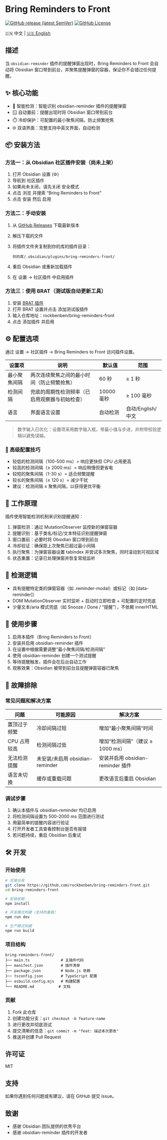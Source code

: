 # Bring Reminders to Front

[![GitHub release (latest SemVer)](https://img.shields.io/github/v/release/rockbenben/bring-reminders-front?style=for-the-badge&sort=semver)](https://github.com/rockbenben/bring-reminders-front/releases/latest)
[![GitHub License](https://img.shields.io/github/license/rockbenben/bring-reminders-front?style=for-the-badge)](LICENSE)

🇨🇳 中文 | [🇺🇸 English](README.md)

## 描述

当 `obsidian-reminder` 插件的提醒弹窗出现时，Bring Reminders to Front 会自动将 Obsidian 窗口带到前台，并聚焦提醒弹窗的容器，保证你不会错过任何提醒。

## ✨ 核心功能

- 🔔 智能检测：智能识别 obsidian-reminder 插件的提醒弹窗
- 🪟 自动置前：提醒出现时将 Obsidian 窗口带到前台
- ⏱️ 冷却保护：可配置的最小聚焦间隔，防止频繁抢焦
- 🌐 双语界面：完整支持中英文界面，自动检测

## 📦 安装方法

### 方法一：从 Obsidian 社区插件安装（尚未上架）

1. 打开 Obsidian 设置 (⚙️)
2. 导航到 社区插件
3. 如果尚未关闭，请先关闭 安全模式
4. 点击 浏览 并搜索 “Bring Reminders to Front”
5. 点击 安装 然后 启用

### 方法二：手动安装

1. 从 [GitHub Releases](https://github.com/rockbenben/bring-reminders-front/releases) 下载最新版本
2. 解压下载的文件
3. 将插件文件夹复制到你的库的插件目录：

   ```text
   你的库/.obsidian/plugins/bring-reminders-front/
   ```

4. 重启 Obsidian 或重新加载插件
5. 在 设置 → 社区插件 中启用插件

### 方法三：使用 BRAT（测试版自动更新工具）

1. 安装 [BRAT 插件](https://github.com/TfTHacker/obsidian42-brat)
2. 打开 BRAT 设置并点击 添加测试版插件
3. 输入仓库地址：rockbenben/bring-reminders-front
4. 点击 添加插件 并启用

## ⚙️ 配置选项

通过 设置 → 社区插件 → Bring Reminders to Front 访问插件设置。

| 设置项       | 说明                                           | 默认值     | 范围              |
| ------------ | ---------------------------------------------- | ---------- | ----------------- |
| 最小聚焦间隔 | 两次连续聚焦之间的最小时间（防止频繁抢焦）     | 60 秒      | ≥ 1 秒            |
| 检测间隔     | 兜底的周期性检测频率（已启用观察器与初始检查） | 10000 毫秒 | ≥ 100 毫秒        |
| 语言         | 界面语言设置                                   | 自动检测   | 自动/English/中文 |

> 数字输入已优化：设置项采用数字输入框，带最小值与步进，并附带校验逻辑以避免误输。

### 🔧 高级配置技巧

- 较低的检测间隔（100-500 ms）= 响应更快但 CPU 占用更高
- 较高的检测间隔（≥ 2000 ms）= 响应稍慢但更省电
- 较短的聚焦间隔（1-30 s）= 适合频繁提醒
- 较长的聚焦间隔（≥ 120 s）= 减少干扰
- 建议：检测间隔 ≤ 聚焦间隔，以获得更优平衡

## 🔧 工作原理

插件使用智能检测机制来识别提醒通知：

1. 弹窗检测：通过 MutationObserver 监控新的弹窗容器
2. 提醒识别：基于类名/标记/文本特征识别提醒弹窗
3. 窗口置前：必要时将 Obsidian 窗口带到前台
4. 冷却验证：确保距上次聚焦已超过最小间隔
5. 执行聚焦：为弹窗容器设置 tabindex 并尝试多次聚焦，同时滚动到可视区域
6. 状态重置：记录已处理弹窗并恢复常规监听

## 🎯 检测逻辑

- 具有提醒特定类的弹窗容器（如 .reminder-modal）或标记（如 [data-reminder]）
- DOM MutationObserver 实时监听 + 启动时立即检查 + 可配置的定时兜底
- 少量文本/aria 模式兜底（如 Snooze / Done / “提醒”），不依赖 innerHTML

## 🚀 使用步骤

1. 启用本插件（Bring Reminders to Front）
2. 安装并启用 obsidian-reminder 插件
3. 在设置中根据需要调整“最小聚焦间隔/检测间隔”
4. 使用 obsidian-reminder 创建一个测试提醒
5. 等待提醒触发，插件会在后台自动工作
6. 观察效果：Obsidian 被带到前台且提醒弹窗容器已聚焦

## 🐛 故障排除

### 常见问题和解决方案

| 问题         | 可能原因                        | 解决方案                          |
| ------------ | ------------------------------- | --------------------------------- |
| 置顶过于频繁 | 冷却间隔过短                    | 增加“最小聚焦间隔”时间            |
| CPU 占用较高 | 检测间隔过低                    | 增加“检测间隔”（建议 ≥ 1000 ms）  |
| 无法检测提醒 | 未安装/未启用 obsidian-reminder | 安装并启用 obsidian-reminder 插件 |
| 语言未切换   | 缓存或重载问题                  | 更改语言后重启 Obsidian           |

### 调试步骤

1. 确认本插件与 obsidian-reminder 均已启用
2. 将检测间隔设置为 500-2000 ms 范围进行测试
3. 用最简单的提醒内容进行验证
4. 打开开发者工具查看控制台是否有报错
5. 若问题持续，重启 Obsidian 后重试

## 🛠️ 开发

### 开始使用

```bash
# 克隆仓库
git clone https://github.com/rockbenben/bring-reminders-front.git
cd bring-reminders-front

# 安装依赖
npm install

# 开发模式构建（支持热重载）
npm run dev

# 生产模式构建
npm run build
```

### 项目结构

```text
bring-reminders-front/
├── main.ts              # 主插件代码
├── manifest.json        # 插件清单
├── package.json         # Node.js 依赖
├── tsconfig.json        # TypeScript 配置
├── esbuild.config.mjs   # 构建配置
└── README.md           # 文档
```

### 贡献

1. Fork 此仓库
2. 创建功能分支：`git checkout -b feature-name`
3. 进行更改并彻底测试
4. 提交清晰的信息：`git commit -m "feat: 描述本次更改"`
5. 推送并创建 Pull Request

## 许可证

MIT

## 支持

如果你遇到任何问题或有建议，请在 GitHub 提交 issue。

## 致谢

- 感谢 Obsidian 团队提供的优秀平台
- 感谢 obsidian-reminder 插件的开发者
